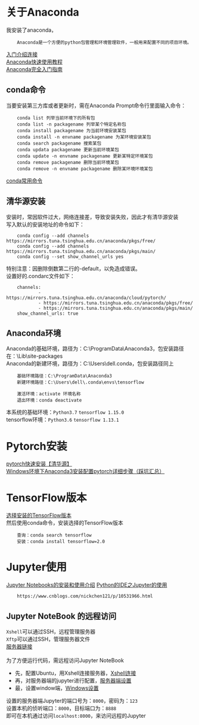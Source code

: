 # 关于Anaconda
我安装了anaconda，

        Anaconda是一个方便的python包管理和环境管理软件，一般用来配置不同的项目环境。
       
 [入门介绍连接](https://www.jianshu.com/p/742dc4d8f4c5)<br>
 [Anaconda快速使用教程](https://www.jianshu.com/p/20a92e5eb9af)<br>
 [Anaconda完全入门指南](https://www.jianshu.com/p/eaee1fadc1e9)<br>

## conda命令
当要安装第三方库或者更新时，需在Anaconda Prompt命令行里面输入命令：

        conda list 列举当前环境下的所有包
        conda list -n packagename 列举某个特定名称包
        conda install packagename 为当前环境安装某包
        conda install -n envname packagename 为某环境安装某包
        conda search packagename 搜索某包
        conda updata packagename 更新当前环境某包
        conda update -n envname packagename 更新某特定环境某包
        conda remove packagename 删除当前环境某包
        conda remove -n envname packagename 删除某环境环境某包
        
[conda常用命令](https://blog.csdn.net/zhayushui/article/details/80433768)

                
 ## 清华源安装
 安装时，常因软件过大，网络连接差，导致安装失败，因此才有清华源安装<br>
 写入默认的安装地址的命令如下：
        
        conda config --add channels https://mirrors.tuna.tsinghua.edu.cn/anaconda/pkgs/free/
        conda config --add channels https://mirrors.tuna.tsinghua.edu.cn/anaconda/pkgs/main/
        conda config --set show_channel_urls yes
  
特别注意：因删除倒数第二行的-default，以免造成错误。<br>
设置好的.condarc文件如下：

        channels:
                - https://mirrors.tuna.tsinghua.edu.cn/anaconda/cloud/pytorch/
                - https://mirrors.tuna.tsinghua.edu.cn/anaconda/pkgs/free/
                - https://mirrors.tuna.tsinghua.edu.cn/anaconda/pkgs/main/
        show_channel_urls: true

## Anaconda环境
Anaconda的基础环境，路径为：C:\ProgramData\Anaconda3，包安装路径在：\Lib\site-packages<br>
Anaconda的新建环境，路径为：C:\Users\dell\.conda，包安装路径同上

        基础环境路径：C:\ProgramData\Anaconda3
        新建环境路径：C:\Users\dell\.conda\envs\tensorflow
        
        激活环境：activate 环境名称
        退出环境：conda deactivate
本系统的基础环境：`Python3.7`  `tensorflow 1.15.0` <br>
        tensorflow环境：`Python3.6`  `tensorflow 1.13.1`
 
# Pytorch安装
[pytorch快速安装【清华源】](https://blog.csdn.net/zzq060143/article/details/88042075)<br>
[Windows环境下Anaconda3安装配置pytorch详细步骤（踩坑汇总）](https://blog.csdn.net/qq_41282258/article/details/98961667)<br>

# TensorFlow版本
[选择安装的TensorFlow版本](https://blog.csdn.net/qiancaobaicheng/article/details/95226499)<br>
然后使用conda命令，安装选择的TensorFlow版本

        
        查询：conda search tensorflow
        安装：conda install tensorflow=2.0
        
# Jupyter使用
[Jupyter Notebooks的安装和使用介绍](https://blog.csdn.net/qq_33619378/article/details/83037106)
[Python的IDE之Jupyter的使用](https://www.cnblogs.com/nickchen121/p/10531966.html)

        https://www.cnblogs.com/nickchen121/p/10531966.html

## Jupyter NoteBook 的远程访问
`Xshell`可以通过SSH，远程管理服务器<br>
`Xftp`可以通过SSH，管理服务器文件<br>
[服务器链接](https://github.com/Dawn-David/Linux_note)<br>
<br>
为了方便运行代码，需远程访问Jupyter NoteBook<br>
* 先，配置Ubuntu，用Xshell连接服务器，[Xshell连接](https://blog.csdn.net/github_39655029/article/details/81330387)
* 再，对服务器端的jupyter进行配置，[服务器端设置](https://www.jianshu.com/p/5685e2ff85ad)
* 最，设置window端，[Windows设置](https://www.jianshu.com/p/4012f7149eb8?from=timeline)

 设置的服务器端Jupyter的端口号为：`8000`，密码为：`123`<br>
 设置本机的侦听端口：`8000`，目标端口为：`8888`<br>
 即可在本机通过访问`localhost:8000`，来访问远程的Jupyter



